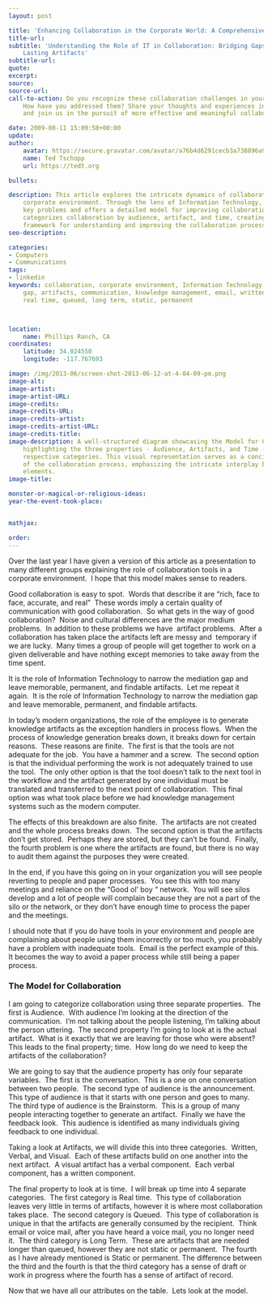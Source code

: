 ```yaml
---
layout: post

title: 'Enhancing Collaboration in the Corporate World: A Comprehensive Model'
title-url:
subtitle: 'Understanding the Role of IT in Collaboration: Bridging Gaps and Leaving
    Lasting Artifacts'
subtitle-url:
quote:
excerpt:
source:
source-url:
call-to-action: Do you recognize these collaboration challenges in your workplace?
    How have you addressed them? Share your thoughts and experiences in the comments,
    and join us in the pursuit of more effective and meaningful collaboration.

date: 2009-08-11 15:09:58+00:00
update:
author:
    avatar: https://secure.gravatar.com/avatar/a76b4d6291cecb3a738896a971bfb903?s=512&d=mp&r=g
    name: Ted Tschopp
    url: https://tedt.org

bullets:

description: This article explores the intricate dynamics of collaboration in a modern
    corporate environment. Through the lens of Information Technology, it identifies
    key problems and offers a detailed model for improving collaboration. The model
    categorizes collaboration by audience, artifact, and time, creating a practical
    framework for understanding and improving the collaboration process.
seo-description:

categories:
- Computers
- Communications
tags:
- linkedin
keywords: collaboration, corporate environment, Information Technology, mediation
    gap, artifacts, communication, knowledge management, email, written, verbal, visual,
    real time, queued, long term, static, permanent



location:
    name: Phillips Ranch, CA
coordinates:
    latitude: 34.024550
    longitude: -117.767693

image: /img/2013-06/screen-shot-2013-06-12-at-4-04-09-pm.png
image-alt:
image-artist:
image-artist-URL:
image-credits:
image-credits-URL:
image-credits-artist:
image-credits-artist-URL:
image-credits-title:
image-description: A well-structured diagram showcasing the Model for Collaboration,
    highlighting the three properties - Audience, Artifacts, and Time - and their
    respective categories. This visual representation serves as a concise overview
    of the collaboration process, emphasizing the intricate interplay between these
    elements.
image-title:

monster-or-magical-or-religious-ideas:
year-the-event-took-place:


mathjax:

order:
---
```

Over the last year I have given a version of this article as a presentation to many different groups explaining the role of collaboration tools in a corporate environment.  I hope that this model makes sense to readers.

Good collaboration is easy to spot.  Words that describe it are “rich, face to face, accurate, and real”  These words imply a certain quality of communication with good collaboration.  So what gets in the way of good collaboration?  Noise and cultural differences are the major medium problems.  In addition to these problems we have  artifact problems.  After a collaboration has taken place the artifacts left are messy and  temporary if we are lucky.  Many times a group of people will get together to work on a given deliverable and have nothing except memories to take away from the time spent.

It is the role of Information Technology to narrow the mediation gap and leave memorable, permanent, and findable artifacts.  Let me repeat it again.  It is the role of Information Technology to narrow the mediation gap and leave memorable, permanent, and findable artifacts.

In today’s modern organizations, the role of the employee is to generate knowledge artifacts as the exception handlers in process flows.  When the process of knowledge generation breaks down, it breaks down for certain reasons.  These reasons are finite.  The first is that the tools are not adequate for the job.  You have a hammer and a screw.  The second option is that the individual performing the work is not adequately trained to use the tool.  The only other option is that the tool doesn’t talk to the next tool in the workflow and the artifact generated by one individual must be translated and transferred to the next point of collaboration.  This final option was what took place before we had knowledge management systems such as the modern computer.

The effects of this breakdown are also finite.  The artifacts are not created and the whole process breaks down.  The second option is that the artifacts don’t get stored.  Perhaps they are stored, but they can’t be found.  Finally, the fourth problem is one where the artifacts are found, but there is no way to audit them against the purposes they were created.

In the end, if you have this going on in your organization you will see people reverting to people and paper processes.  You see this with too many meetings and reliance on the “Good ol’ boy “ network.  You will see silos develop and a lot of people will complain because they are not a part of the silo or the network, or they don’t have enough time to process the paper and the meetings.

I should note that if you do have tools in your environment and people are complaining about people using them incorrectly or too much, you probably have a problem with inadequate tools.  Email is the perfect example of this.  It becomes the way to avoid a paper process while still being a paper process.

### The Model for Collaboration

I am going to categorize collaboration using three separate properties.  The first is Audience.  With audience I’m looking at the direction of the communication.  I’m not talking about the people listening, I’m talking about the person uttering.  The second property I’m going to look at is the actual artifact.  What is it exactly that we are leaving for those who were absent?  This leads to the final property; time.  How long do we need to keep the artifacts of the collaboration?

We are going to say that the audience property has only four separate variables.  The first is the conversation.  This is a one on one conversation between two people.  The second type of audience is the announcement.  This type of audience is that it starts with one person and goes to many.  The third type of audience is the Brainstorm.  This is a group of many people interacting together to generate an artifact.  Finally we have the feedback look.  This audience is identified as many individuals giving feedback to one individual.

Taking a look at Artifacts, we will divide this into three categories.  Written, Verbal, and Visual.  Each of these artifacts build on one another into the next artifact.  A visual artifact has a verbal component.  Each verbal component, has a written component.

The final property to look at is time.  I will break up time into 4 separate categories.  The first category is Real time.  This type of collaboration leaves very little in terms of artifacts, however it is where most collaboration takes place.  The second category is Queued.  This type of collaboration is unique in that the artifacts are generally consumed by the recipient.  Think email or voice mail, after you have heard a voice mail, you no longer need it.  The third category is Long Term.  These are artifacts that are needed longer than queued, however they are not static or permanent.  The fourth as I have already mentioned is Static or permanent. The difference between the third and the fourth is that the third category has a sense of draft or work in progress where the fourth has a sense of artifact of record.

Now that we have all our attributes on the table.  Lets look at the model.
